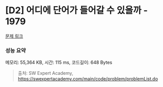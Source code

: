 # [D2] 어디에 단어가 들어갈 수 있을까 - 1979 

[문제 링크](https://swexpertacademy.com/main/code/problem/problemDetail.do?contestProbId=AV5PuPq6AaQDFAUq) 

### 성능 요약

메모리: 55,364 KB, 시간: 115 ms, 코드길이: 648 Bytes



> 출처: SW Expert Academy, https://swexpertacademy.com/main/code/problem/problemList.do